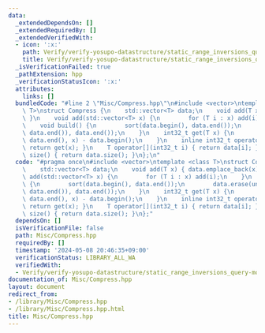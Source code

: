 ```yaml
---
data:
  _extendedDependsOn: []
  _extendedRequiredBy: []
  _extendedVerifiedWith:
  - icon: ':x:'
    path: Verify/verify-yosupo-datastructure/static_range_inversions_query-mo.test.cpp
    title: Verify/verify-yosupo-datastructure/static_range_inversions_query-mo.test.cpp
  _isVerificationFailed: true
  _pathExtension: hpp
  _verificationStatusIcon: ':x:'
  attributes:
    links: []
  bundledCode: "#line 2 \"Misc/Compress.hpp\"\n#include <vector>\ntemplate <class\
    \ T>\nstruct Compress {\n    std::vector<T> data;\n    void add(T x) { data.emplace_back(x);\
    \ }\n    void add(std::vector<T> x) {\n        for (T i : x) add(i);\n    }\n\
    \    void build() {\n        sort(data.begin(), data.end());\n        data.erase(unique(data.begin(),\
    \ data.end()), data.end());\n    }\n    int32_t get(T x) {\n        return std::lower_bound(data.begin(),\
    \ data.end(), x) - data.begin();\n    }\n    inline int32_t operator()(T x) {\
    \ return get(x); }\n    T operator[](int32_t i) { return data[i]; }\n    size_t\
    \ size() { return data.size(); }\n};\n"
  code: "#pragma once\n#include <vector>\ntemplate <class T>\nstruct Compress {\n\
    \    std::vector<T> data;\n    void add(T x) { data.emplace_back(x); }\n    void\
    \ add(std::vector<T> x) {\n        for (T i : x) add(i);\n    }\n    void build()\
    \ {\n        sort(data.begin(), data.end());\n        data.erase(unique(data.begin(),\
    \ data.end()), data.end());\n    }\n    int32_t get(T x) {\n        return std::lower_bound(data.begin(),\
    \ data.end(), x) - data.begin();\n    }\n    inline int32_t operator()(T x) {\
    \ return get(x); }\n    T operator[](int32_t i) { return data[i]; }\n    size_t\
    \ size() { return data.size(); }\n};"
  dependsOn: []
  isVerificationFile: false
  path: Misc/Compress.hpp
  requiredBy: []
  timestamp: '2024-05-08 20:46:35+09:00'
  verificationStatus: LIBRARY_ALL_WA
  verifiedWith:
  - Verify/verify-yosupo-datastructure/static_range_inversions_query-mo.test.cpp
documentation_of: Misc/Compress.hpp
layout: document
redirect_from:
- /library/Misc/Compress.hpp
- /library/Misc/Compress.hpp.html
title: Misc/Compress.hpp
---
```

